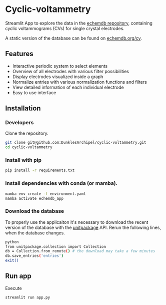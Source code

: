 # Cyclic-voltammetry

Streamlit App to explore the data in the [echemdb repository](https://github.com/echemdb/electrochemistry-data), containing cyclic voltammograms (CVs) for single crystal electrodes.

A static version of the database can be found on [echemdb.org/cv](https://www.echemdb.org/cv/).

## Features

- Interactive periodic system to select elements
- Overview of all electrodes with various filter possibilities
- Display electrodes visualized inside a graph
- Normalize entries with various normalization functions and filters
- View detailed information of each individual electrode
- Easy to use interface

## Installation

### Developers

Clone the repository.

```sh
git clone git@github.com:DunklesArchipel/cyclic-voltammetry.git
cd cyclic-voltammetry
```

### Install with pip

```sh
pip install -r requirements.txt
```

### Install dependencies with conda (or mamba).

```sh
mamba env create -f environment.yaml
mamba activate echemdb_app
```

### Download the database

To properly use the applicaiton it's necessary to download the recent version of the database with the [unitpackage](https://echemdb.github.io/unitpackage/) API. Rerun the following lines, when the database changes.

```sh
python
from unitpackage.collection import Collection
db = Collection.from_remote() # the download may take a few minutes
db.save_entries('entries')
exit()
```

## Run app

Execute

```sh
streamlit run app.py
```
